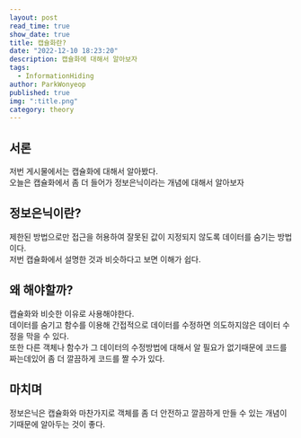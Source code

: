 ```yaml
---
layout: post
read_time: true
show_date: true
title: 캡슐화란?
date: "2022-12-10 18:23:20"
description: 캡슐화에 대해서 알아보자
tags:
  - InformationHiding
author: ParkWonyeop
published: true
img: ":title.png"
category: theory
---
```


## 서론

저번 게시물에서는 캡슐화에 대해서 알아봤다.  
오늘은 캡슐화에서 좀 더 들어가 정보은닉이라는 개념에 대해서 알아보자  

## 정보은닉이란?

제한된 방법으로만 접근을 허용하여 잘못된 값이 지정되지 않도록 데이터를 숨기는 방법이다.  
저번 캡슐화에서 설명한 것과 비슷하다고 보면 이해가 쉽다.  

## 왜 해야할까?

캡슐화와 비슷한 이유로 사용해야한다.  
데이터를 숨기고 함수를 이용해 간접적으로 데이터를 수정하면 의도하지않은 데이터 수정을 막을 수 있다.  
또한 다른 객체나 함수가 그 데이터의 수정방법에 대해서 알 필요가 없기때문에 코드를 짜는데있어 좀 더 깔끔하게 코드를 짤 수가 있다.  

## 마치며

정보은닉은 캡슐화와 마찬가지로 객체를 좀 더 안전하고 깔끔하게 만들 수 있는 개념이기때문에 알아두는 것이 좋다.  